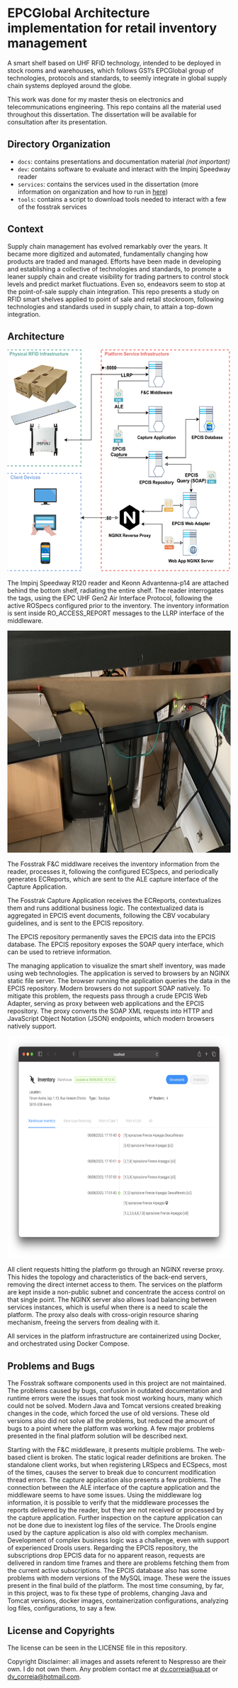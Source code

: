# EPCGlobal Architecture implementation for retail inventory management

A smart shelf based on UHF RFID technology, intended to be deployed in stock rooms and warehouses, which follows GS1’s EPCGlobal group of technologies, protocols and standards, to seemly integrate in global supply chain systems deployed around the globe.

This work was done for my master thesis on electronics and telecommunications engineering.
This repo contains all the material used throughout this dissertation.
The dissertation will be available for consultation after its presentation.

## Directory Organization

- `docs`: contains presentations and documentation material _(not important)_
- `dev`: contains software to evaluate and interact with the Impinj Speedway reader 
- `services`: contains the services used in the dissertation (more information on organization and how to run in [here](https://github.com/dvcorreia/epc-smart-shelve/blob/master/services/README.md))
- `tools`: contains a script to download tools needed to interact with a few of the fosstrak services

## Context

Supply chain management has evolved remarkably over the years. It became more digitized and automated, fundamentally changing how products are traded and managed. Efforts have been made in developing and establishing a collective of technologies and standards, to promote a leaner supply chain and create visibility for trading partners to control stock levels and predict market fluctuations. Even so, endeavors seem to stop at the point-of-sale supply chain integration.
This repo presents a study on RFID smart shelves applied to point of sale and retail stockroom, following technologies and standards used in supply chain, to attain a top-down integration. 

## Architecture

<p align="center">
<img src='./docs/assets/platform_diagram.png' height='500px'/>
</p>

The Impinj Speedway R120 reader and Keonn Advantenna-p14 are attached behind the bottom shelf, radiating the entire shelf. The reader interrogates the tags, using the EPC UHF Gen2 Air Interface Protocol, following the active ROSpecs configured prior to the inventory. The inventory information is sent inside RO_ACCESS_REPORT messages to the LLRP interface of the middleware.

<p align="center">
<img src='./docs/assets/completeshelve_photo.jpeg' height='500px'/>
</p>

The Fosstrak F&C middlware receives the inventory information from the reader, processes it, following the configured ECSpecs, and periodically generates ECReports, which are sent to the ALE capture interface of the Capture Application.

The Fosstrak Capture Application receives the ECReports, contextualizes them and runs additional business logic. The contextualized data is aggregated in EPCIS event documents, following the CBV vocabulary guidelines, and is sent to the EPCIS repository.

The EPCIS repository permanently saves the EPCIS data into the EPCIS database. The EPCIS repository exposes the SOAP query interface, which can be used to retrieve information.

The managing application to visualize the smart shelf inventory, was made using web technologies. The application is served to browsers by an NGINX static file server. The browser running the application queries the data in the EPCIS repository. Modern browsers do not support SOAP natively. To mitigate this problem, the requests pass through a crude EPCIS Web Adapter, serving as proxy between web applications and the EPCIS repository. The proxy converts the SOAP XML requests into HTTP and JavaScript Object Notation (JSON) endpoints, which modern browsers natively support.

<p align="center">
<img src='./docs/assets/webmanagement.png' height='500px'/>
</p>

All client requests hitting the platform go through an NGINX reverse proxy. This hides the topology and characteristics of the back-end servers, removing the direct internet access to them. The services on the platform are kept inside a non-public subnet and concentrate the access control on that single point. The NGINX server also allows load balancing between services instances, which is useful when there is a need to scale the platform. The proxy also deals with cross-origin resource sharing mechanism, freeing the servers from dealing with it.

All services in the platform infrastructure are containerized using Docker, and orchestrated using Docker Compose.

## Problems and Bugs

The Fosstrak software components used in this project are not maintained. The problems caused by bugs, confusion in outdated documentation and runtime errors were the issues that took most working hours, many which could not be solved. Modern Java and Tomcat versions created breaking changes in the code, which forced the use of old versions. These old versions also did not solve all the problems, but reduced the amount of bugs to a point where the platform was working. A few major problems presented in the final platform solution will be described next.

Starting with the F&C middleware, it presents multiple problems. The web-based client is broken. The static logical reader definitions are broken. The standalone client works, but when registering LRSpecs and ECSpecs, most of the times, causes the server to break due to concurrent modification thread errors.
The capture application also presents a few problems. The connection between the ALE interface of the capture application and the middleware seems to have some issues. Using the middleware log information, it is possible to verify that the middleware processes the reports delivered by the reader, but they are not received or processed by the capture application. Further inspection on the capture application can not be done due to inexistent log files of the service. The Drools engine used by the capture application is also old with complex mechanism. Development of complex business logic was a challenge, even with support of experienced Drools users.
Regarding the EPCIS repository, the subscriptions drop EPCIS data for no apparent reason, requests are delivered in random time frames and there are problems fetching them from the current active subscriptions. The EPCIS database also has some problems with modern versions of the MySQL image.
These were the issues present in the final build of the platform. The most time consuming, by far, in this project, was to fix these type of problems, changing Java and Tomcat versions, docker images, containerization configurations, analyzing log files, configurations, to say a few.

## License and Copyrights

The license can be seen in the LICENSE file in this repository.

Copyright Disclaimer: all images and assets referent to Nespresso are their own. I do not own them. Any problem contact me at [dv.correia@ua.pt](dv.correia@ua.pt) or [dv_correia@hotmail.com](dv_correia@hotmail.com).
